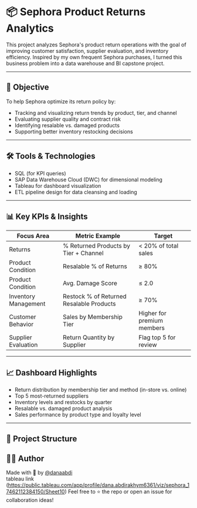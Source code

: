 
# 📦 Sephora Product Returns Analytics

This project analyzes Sephora's product return operations with the goal of improving customer satisfaction, supplier evaluation, and inventory efficiency. Inspired by my own frequent Sephora purchases, I turned this business problem into a data warehouse and BI capstone project.

---

## 🎯 Objective

To help Sephora optimize its return policy by:
- Tracking and visualizing return trends by product, tier, and channel
- Evaluating supplier quality and contract risk
- Identifying resalable vs. damaged products
- Supporting better inventory restocking decisions

---

## 🛠 Tools & Technologies

- SQL (for KPI queries)
- SAP Data Warehouse Cloud (DWC) for dimensional modeling
- Tableau for dashboard visualization
- ETL pipeline design for data cleansing and loading

---

## 📊 Key KPIs & Insights

| Focus Area             | Metric Example                                | Target                     |
|------------------------|-----------------------------------------------|----------------------------|
| Returns                | % Returned Products by Tier + Channel         | < 20% of total sales       |
| Product Condition      | Resalable % of Returns                        | ≥ 80%                      |
| Product Condition      | Avg. Damage Score                             | ≤ 2.0                      |
| Inventory Management   | Restock % of Returned Resalable Products      | ≥ 70%                      |
| Customer Behavior      | Sales by Membership Tier                      | Higher for premium members |
| Supplier Evaluation    | Return Quantity by Supplier                   | Flag top 5 for review      |

---

## 📈 Dashboard Highlights

- Return distribution by membership tier and method (in-store vs. online)
- Top 5 most-returned suppliers
- Inventory levels and restocks by quarter
- Resalable vs. damaged product analysis
- Sales performance by product type and loyalty level

---

## 📁 Project Structure


## 👩‍💻 Author

Made with 💜 by [@danaabdi](https://github.com/danaabdi)  
tableau link (https://public.tableau.com/app/profile/dana.abdirakhym6361/viz/sephora_17462112384150/Sheet10)
Feel free to ⭐ the repo or open an issue for collaboration ideas!

